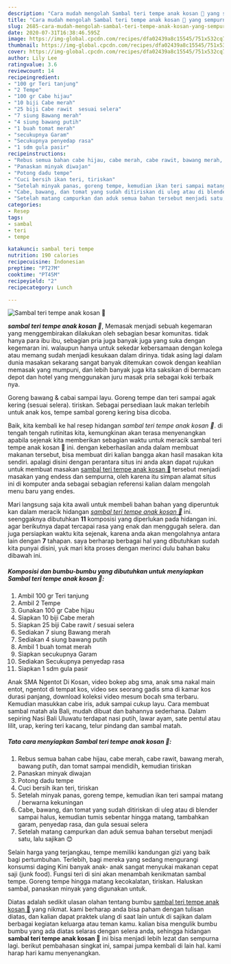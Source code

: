 ```yaml
---
description: "Cara mudah mengolah Sambal teri tempe anak kosan 🤩 yang sempurna"
title: "Cara mudah mengolah Sambal teri tempe anak kosan 🤩 yang sempurna"
slug: 2685-cara-mudah-mengolah-sambal-teri-tempe-anak-kosan-yang-sempurna
date: 2020-07-31T16:38:46.595Z
image: https://img-global.cpcdn.com/recipes/dfa02439a8c15545/751x532cq70/sambal-teri-tempe-anak-kosan-🤩-foto-resep-utama.jpg
thumbnail: https://img-global.cpcdn.com/recipes/dfa02439a8c15545/751x532cq70/sambal-teri-tempe-anak-kosan-🤩-foto-resep-utama.jpg
cover: https://img-global.cpcdn.com/recipes/dfa02439a8c15545/751x532cq70/sambal-teri-tempe-anak-kosan-🤩-foto-resep-utama.jpg
author: Lily Lee
ratingvalue: 3.6
reviewcount: 14
recipeingredient:
- "100 gr Teri tanjung"
- "2 Tempe"
- "100 gr Cabe hijau"
- "10 biji Cabe merah"
- "25 biji Cabe rawit  sesuai selera"
- "7 siung Bawang merah"
- "4 siung bawang putih"
- "1 buah tomat merah"
- "secukupnya Garam"
- "Secukupnya penyedap rasa"
- "1 sdm gula pasir"
recipeinstructions:
- "Rebus semua bahan cabe hijau, cabe merah, cabe rawit, bawang merah, bawang putih, dan tomat sampai mendidih, kemudian tiriskan"
- "Panaskan minyak diwajan"
- "Potong dadu tempe"
- "Cuci bersih ikan teri, tiriskan"
- "Setelah minyak panas, goreng tempe, kemudian ikan teri sampai matang / berwarna kekuningan"
- "Cabe, bawang, dan tomat yang sudah ditiriskan di uleg atau di blender sampai halus, kemudian tumis sebentar hingga matang, tambahkan garam, penyedap rasa, dan gula sesuai selera"
- "Setelah matang campurkan dan aduk semua bahan tersebut menjadi satu, lalu sajikan 😊"
categories:
- Resep
tags:
- sambal
- teri
- tempe

katakunci: sambal teri tempe 
nutrition: 190 calories
recipecuisine: Indonesian
preptime: "PT27M"
cooktime: "PT45M"
recipeyield: "2"
recipecategory: Lunch

---
```



![Sambal teri tempe anak kosan 🤩](https://img-global.cpcdn.com/recipes/dfa02439a8c15545/751x532cq70/sambal-teri-tempe-anak-kosan-🤩-foto-resep-utama.jpg)

<b><i>sambal teri tempe anak kosan 🤩</i></b>, Memasak menjadi sebuah kegemaran yang menggembirakan dilakukan oleh sebagian besar komunitas. tidak hanya para ibu ibu, sebagian pria juga banyak juga yang suka dengan kegemaran ini. walaupun hanya untuk sekedar kebersamaan dengan kolega atau memang sudah menjadi kesukaan dalam dirinya. tidak asing lagi dalam dunia masakan sekarang sangat banyak ditemukan cowok dengan keahlian memasak yang mumpuni, dan lebih banyak juga kita saksikan di bermacam depot dan hotel yang menggunakan juru masak pria sebagai koki terbaik nya.

Goreng bawang &amp; cabai sampai layu. Goreng tempe dan teri sampai agak kering (sesuai selera). tiriskan. Sebagai persediaan lauk makan terlebih untuk anak kos, tempe sambal goreng kering bisa dicoba.

Baik, kita kembali ke hal resep hidangan <i>sambal teri tempe anak kosan 🤩</i>. di tengah tengah rutinitas kita, kemungkinan akan terasa menyenangkan apabila sejenak kita memberikan sebagian waktu untuk meracik sambal teri tempe anak kosan 🤩 ini. dengan keberhasilan anda dalam membuat makanan tersebut, bisa membuat diri kalian bangga akan hasil masakan kita sendiri. apalagi disini dengan perantara situs ini anda akan dapat rujukan untuk membuat masakan <u>sambal teri tempe anak kosan 🤩</u> tersebut menjadi masakan yang endess dan sempurna, oleh karena itu simpan alamat situs ini di komputer anda sebagai sebagian referensi kalian dalam mengolah menu baru yang endes.


Mari langsung saja kita awali untuk membeli bahan bahan yang diperuntuk kan dalam meracik hidangan <u><i>sambal teri tempe anak kosan 🤩</i></u> ini. seenggaknya dibutuhkan <b>11</b> komposisi yang diperlukan pada hidangan ini. agar berikutnya dapat tercapai rasa yang enak dan menggugah selera. dan juga persiapkan waktu kita sejenak, karena anda akan mengolahnya antara lain dengan <b>7</b> tahapan. saya berharap berbagai hal yang dibutuhkan sudah kita punyai disini, yuk mari kita proses dengan merinci dulu bahan baku dibawah ini.

<!--inarticleads1-->

##### Komposisi dan bumbu-bumbu yang dibutuhkan untuk menyiapkan Sambal teri tempe anak kosan 🤩:

1. Ambil 100 gr Teri tanjung
1. Ambil 2 Tempe
1. Gunakan 100 gr Cabe hijau
1. Siapkan 10 biji Cabe merah
1. Siapkan 25 biji Cabe rawit / sesuai selera
1. Sediakan 7 siung Bawang merah
1. Sediakan 4 siung bawang putih
1. Ambil 1 buah tomat merah
1. Siapkan secukupnya Garam
1. Sediakan Secukupnya penyedap rasa
1. Siapkan 1 sdm gula pasir


Anak SMA Ngentot Di Kosan, video bokep abg sma, anak sma nakal main entot, ngentot di tempat kos, video sex seorang gadis sma di kamar kos durasi panjang, download koleksi video mesum bocah sma terbaru. Kemudian masukkan cabe iris, aduk sampai cukup layu. Cara membuat sambal matah ala Bali, mudah dibuat dan bahannya sederhana. Dalam sepiring Nasi Bali Uluwatu terdapat nasi putih, lawar ayam, sate pentul atau lilit, urap, kering teri kacang, telur pindang dan sambal matah. 

<!--inarticleads2-->

##### Tata cara menyiapkan Sambal teri tempe anak kosan 🤩:

1. Rebus semua bahan cabe hijau, cabe merah, cabe rawit, bawang merah, bawang putih, dan tomat sampai mendidih, kemudian tiriskan
1. Panaskan minyak diwajan
1. Potong dadu tempe
1. Cuci bersih ikan teri, tiriskan
1. Setelah minyak panas, goreng tempe, kemudian ikan teri sampai matang / berwarna kekuningan
1. Cabe, bawang, dan tomat yang sudah ditiriskan di uleg atau di blender sampai halus, kemudian tumis sebentar hingga matang, tambahkan garam, penyedap rasa, dan gula sesuai selera
1. Setelah matang campurkan dan aduk semua bahan tersebut menjadi satu, lalu sajikan 😊


Selain harga yang terjangkau, tempe memiliki kandungan gizi yang baik bagi pertumbuhan. Terlebih, bagi mereka yang sedang mengurangi konsumsi daging Kini banyak anak- anak sangat menyukai makanan cepat saji (junk food). Fungsi teri di sini akan menambah kenikmatan sambal tempe. Goreng tempe hingga matang kecokalatan, tiriskan. Haluskan sambal, panaskan minyak yang digunakan untuk. 

Diatas adalah sedikit ulasan olahan tentang bumbu <u>sambal teri tempe anak kosan 🤩</u> yang nikmat. kami berharap anda bisa paham dengan tulisan diatas, dan kalian dapat praktek ulang di saat lain untuk di sajikan dalam berbagai kegiatan keluarga atau teman kamu. kalian bisa mengulik bumbu bumbu yang ada diatas selaras dengan selera anda, sehingga hidangan <b>sambal teri tempe anak kosan 🤩</b> ini bisa menjadi lebih lezat dan sempurna lagi. berikut pembahasan singkat ini, sampai jumpa kembali di lain hal. kami harap hari kamu menyenangkan.
